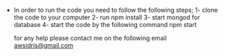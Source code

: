 
- In order to run the code you need to follow the following steps;
    1- clone the code to your computer
    2- run npm install
    3- start mongod for database
    4- start the code by the following command  npm start

    for any help please contact  me on the following email awsidris@gmail.com
    